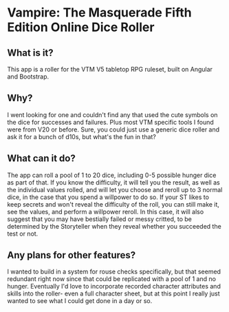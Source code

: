 # Vampire: The Masquerade Fifth Edition Online Dice Roller
## What is it?
This app is a roller for the VTM V5 tabletop RPG ruleset, built on Angular and Bootstrap.
## Why?
I went looking for one and couldn't find any that used the cute symbols on the dice for successes and failures. Plus most VTM specific tools I found were from V20 or before. Sure, you could just use a generic dice roller and ask it for a bunch of d10s, but what's the fun in that?
## What can it do?
The app can roll a pool of 1 to 20 dice, including 0-5 possible hunger dice as part of that. If you know the difficulty, it will tell you the result, as well as the individual values rolled, and will let you choose and reroll up to 3 normal dice, in the case that you spend a willpower to do so. If your ST likes to keep secrets and won't reveal the difficulty of the roll, you can still make it, see the values, and perform a willpower reroll. In this case, it will also suggest that you may have bestially failed or messy critted, to be determined by the Storyteller when they reveal whether you succeeded the test or not.
## Any plans for other features?
I wanted to build in a system for rouse checks specifically, but that seemed redundant right now since that could be replicated with a pool of 1 and no hunger. Eventually I'd love to incorporate recorded character attributes and skills into the roller- even a full character sheet, but at this point I really just wanted to see what I could get done in a day or so.